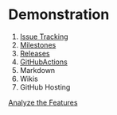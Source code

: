 # Demonstration

1. [Issue Tracking](https://github.com/Timo-Gimmi-Buhler/Presenting-GBS-GitHub/issues/1)
2. [Milestones](https://github.com/Timo-Gimmi-Buhler/Presenting-GBS-GitHub/milestone/2)
3. [Releases](https://github.com/Timo-Gimmi-Buhler/Presenting-GBS-GitHub/releases/tag/test)
4. [GitHubActions](https://github.com/Timo-Gimmi-Buhler/Presenting-GBS-GitHub/actions/runs/14981530270/job/42086585496)
5. Markdown
6. Wikis
7. GitHub Hosting

[Analyze the Features](./Analyze.md)
